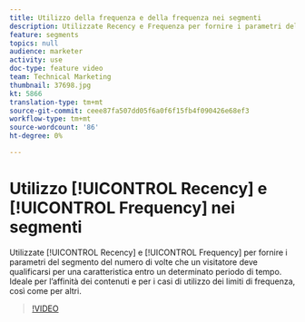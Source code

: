 ```yaml
---
title: Utilizzo della frequenza e della frequenza nei segmenti
description: Utilizzate Recency e Frequenza per fornire i parametri del segmento per il numero di volte che un visitatore deve qualificarsi per una caratteristica entro un determinato periodo di tempo. Ideale per l’affinità dei contenuti e per i casi di utilizzo dei limiti di frequenza, così come per altri.
feature: segments
topics: null
audience: marketer
activity: use
doc-type: feature video
team: Technical Marketing
thumbnail: 37698.jpg
kt: 5866
translation-type: tm+mt
source-git-commit: ceee87fa507dd05f6a0f6f15fb4f090426e68ef3
workflow-type: tm+mt
source-wordcount: '86'
ht-degree: 0%

---
```



# Utilizzo [!UICONTROL Recency] e [!UICONTROL Frequency] nei segmenti

Utilizzate [!UICONTROL Recency] e [!UICONTROL Frequency] per fornire i parametri del segmento del numero di volte che un visitatore deve qualificarsi per una caratteristica entro un determinato periodo di tempo. Ideale per l’affinità dei contenuti e per i casi di utilizzo dei limiti di frequenza, così come per altri.

>[!VIDEO](https://video.tv.adobe.com/v/37698/?quality=12&learn=on)
